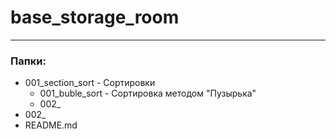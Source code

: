 # base_storage_room

-------
### Папки:
+ 001_section_sort - Сортировки
  + 001_buble_sort - Сортировка методом "Пузырька"
  + 002_
+ 002_
+ README.md